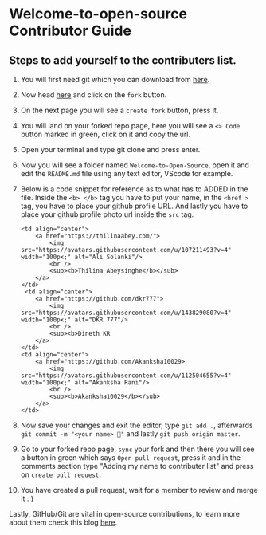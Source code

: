 # Welcome-to-open-source Contributor Guide

## Steps to add yourself to the contributers list.

1) You will first need git which you can download from [here](https://git-scm.com/downloads).

2) Now head [here](https://github.com/thilinaabey/Open-Source-Project) and click on the `fork` button.

3) On the next page you will see a `create fork` button, press it.

4) You will land on your forked repo page, here you will see a `<> Code` button marked in green, click on it and copy the url.

5) Open your terminal and type git clone <url you copied> and press enter.

6) Now you will see a folder named `Welcome-to-Open-Source`, open it and edit the `README.md` file using any text editor, VScode for example.

7) Below is a code snippet for reference as to what has to ADDED in the file. Inside the `<b> </b>` tag you have to put your name, in the `<href >` tag, you have to place your github profile URL. And lastly you have to place your github profile photo url inside the `src` tag.

    ```
    <td align="center">
        <a href="https://thilinaabey.com/">
            <img src="https://avatars.githubusercontent.com/u/107211493?v=4" width="100px;" alt="Ali Solanki"/>
            <br />
            <sub><b>Thilina Abeysinghe</b></sub>
        </a>
    </td>
     <td align="center">
        <a href="https://github.com/dkr777">
            <img src="https://avatars.githubusercontent.com/u/143829080?v=4" width="100px;" alt="DKR 777"/>
            <br />
            <sub><b>Dineth KR
        </a>
    </td>
    <td align="center">
        <a href="https://github.com/Akanksha10029>
            <img src="https://avatars.githubusercontent.com/u/112504655?v=4" width="100px;" alt="Akanksha Rani"/>
            <br />
            <sub><b>Akanksha10029</b></sub>
        </a>
    </td>
    ```

8) Now save your changes and exit the editor, type `git add .`, afterwards `git commit -m "<your name> 🍉"` and lastly `git push origin master`.

9) Go to your forked repo page, `sync` your fork and then there you will see a button in green which says `Open pull request`, press it and in the comments section type "Adding my name to contributer list" and press on `create pull request`.

10) You have created a pull request, wait for a member to review and merge it : )

Lastly, GitHub/Git are vital in open-source contributions, to learn more about them check this blog [here](https://dragon2002.hashnode.dev/git-and-github-must-know-guide#heading-setting-up-github).
